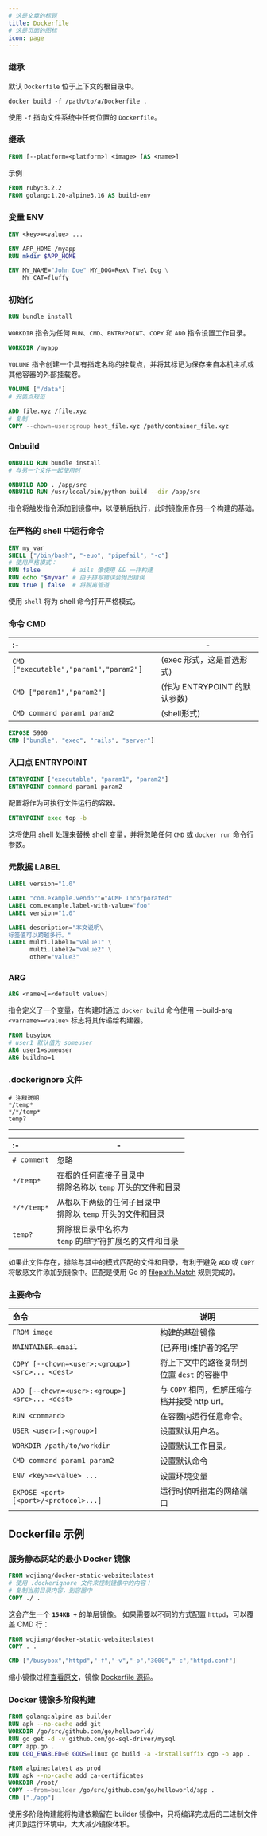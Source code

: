 ```yaml
---
# 这是文章的标题
title: Dockerfile
# 这是页面的图标
icon: page
---
```

### 继承

默认 `Dockerfile` 位于上下文的根目录中。

```shell
docker build -f /path/to/a/Dockerfile .
```

使用 `-f` 指向文件系统中任何位置的 `Dockerfile`。

### 继承

```dockerfile
FROM [--platform=<platform>] <image> [AS <name>]
```
<!--rehype:className=wrap-text -->

示例

```dockerfile
FROM ruby:3.2.2
FROM golang:1.20-alpine3.16 AS build-env
```

### 变量 ENV

```dockerfile
ENV <key>=<value> ...
```

```dockerfile
ENV APP_HOME /myapp
RUN mkdir $APP_HOME
```

```dockerfile
ENV MY_NAME="John Doe" MY_DOG=Rex\ The\ Dog \
    MY_CAT=fluffy
```

### 初始化
<!--rehype:wrap-class=row-span-2 -->

```dockerfile
RUN bundle install
```

`WORKDIR` 指令为任何 `RUN`、`CMD`、`ENTRYPOINT`、`COPY` 和 `ADD` 指令设置工作目录。

```dockerfile
WORKDIR /myapp
```

`VOLUME` 指令创建一个具有指定名称的挂载点，并将其标记为保存来自本机主机或其他容器的外部挂载卷。

```dockerfile
VOLUME ["/data"]
# 安装点规范
```

```dockerfile
ADD file.xyz /file.xyz
# 复制
COPY --chown=user:group host_file.xyz /path/container_file.xyz
```
<!--rehype:className=wrap-text -->

### Onbuild

```dockerfile
ONBUILD RUN bundle install
# 与另一个文件一起使用时

ONBUILD ADD . /app/src
ONBUILD RUN /usr/local/bin/python-build --dir /app/src
```
<!--rehype:className=wrap-text -->

指令将触发指令添加到镜像中，以便稍后执行，此时镜像用作另一个构建的基础。

### 在严格的 shell 中运行命令

```dockerfile
ENV my_var
SHELL ["/bin/bash", "-euo", "pipefail", "-c"]
# 使用严格模式：
RUN false         # ails 像使用 && 一样构建
RUN echo "$myvar" # 由于拼写错误会抛出错误
RUN true | false  # 将脱离管道
```
<!--rehype:className=wrap-text -->

使用 `shell` 将为 shell 命令打开严格模式。

### 命令 CMD
<!--rehype:wrap-class=col-span-2-->

:- | -
:- | -
`CMD ["executable","param1","param2"]` | (exec 形式，这是首选形式)
`CMD ["param1","param2"]` | (作为 ENTRYPOINT 的默认参数)
`CMD command param1 param2` | (shell形式)
<!--rehype:class=auto-wrap-->

```dockerfile
EXPOSE 5900
CMD ["bundle", "exec", "rails", "server"]
```

### 入口点 ENTRYPOINT

```dockerfile
ENTRYPOINT ["executable", "param1", "param2"]
ENTRYPOINT command param1 param2
```
<!--rehype:className=wrap-text -->

配置将作为可执行文件运行的容器。

```dockerfile
ENTRYPOINT exec top -b
```

这将使用 shell 处理来替换 shell 变量，并将忽略任何 `CMD` 或 `docker run` 命令行参数。

### 元数据 LABEL

```dockerfile
LABEL version="1.0"
```

```dockerfile
LABEL "com.example.vendor"="ACME Incorporated"
LABEL com.example.label-with-value="foo"
LABEL version="1.0"
```
<!--rehype:className=wrap-text -->

```dockerfile
LABEL description="本文说明\
标签值可以跨越多行。"
LABEL multi.label1="value1" \
      multi.label2="value2" \
      other="value3"
```

### ARG

```dockerfile
ARG <name>[=<default value>]
```

指令定义了一个变量，在构建时通过 `docker build` 命令使用 --build-arg `<varname>=<value>` 标志将其传递给构建器。

```dockerfile
FROM busybox
# user1 默认值为 someuser
ARG user1=someuser
ARG buildno=1
```

### .dockerignore 文件

```ignore
# 注释说明
*/temp*
*/*/temp*
temp?
```

----

:- | -
:- | -
`# comment` | 忽略
`*/temp*` | 在根的任何直接子目录中<br />排除名称以 `temp` 开头的文件和目录
`*/*/temp*` | 从根以下两级的任何子目录中<br />排除以 `temp` 开头的文件和目录
`temp?` | 排除根目录中名称为<br /> `temp` 的单字符扩展名的文件和目录
<!--rehype:class=auto-wrap-->

如果此文件存在，排除与其中的模式匹配的文件和目录，有利于避免 `ADD` 或 `COPY` 将敏感文件添加到镜像中。匹配是使用 Go 的 [filepath.Match](https://golang.org/pkg/path/filepath#Match) 规则完成的。

### 主要命令
<!--rehype:wrap-class=col-span-2 -->

命令 | 说明
:- | -
`FROM image` | 构建的基础镜像
~~`MAINTAINER email`~~ | (已弃用)维护者的名字
`COPY [--chown=<user>:<group>] <src>... <dest>` | 将上下文中的路径复制到位置 `dest` 的容器中
`ADD [--chown=<user>:<group>] <src>... <dest>` | 与 `COPY` 相同，但解压缩存档并接受 http url。
`RUN <command>` | 在容器内运行任意命令。
`USER <user>[:<group>]` | 设置默认用户名。
`WORKDIR /path/to/workdir` | 设置默认工作目录。
`CMD command param1 param2` | 设置默认命令
`ENV <key>=<value> ...` | 设置环境变量
`EXPOSE <port> [<port>/<protocol>...]` | 运行时侦听指定的网络端口
<!--rehype:class=auto-wrap-->

Dockerfile 示例
----
<!--rehype:body-class=cols-2-->

### 服务静态网站的最小 Docker 镜像

```dockerfile
FROM wcjiang/docker-static-website:latest
# 使用 .dockerignore 文件来控制镜像中的内容！
# 复制当前目录内容，到容器中
COPY ./ .
```

这会产生一个 **`154KB +`** 的单层镜像。 如果需要以不同的方式配置 `httpd`，可以覆盖 CMD 行：

```dockerfile
FROM wcjiang/docker-static-website:latest
COPY . .

CMD ["/busybox","httpd","-f","-v","-p","3000","-c","httpd.conf"]
```

缩小镜像过程[查看原文](https://lipanski.com/posts/smallest-docker-image-static-website)，镜像 [Dockerfile 源码](https://github.com/forksss/docker-static-website)。

### Docker 镜像多阶段构建

```dockerfile
FROM golang:alpine as builder
RUN apk --no-cache add git
WORKDIR /go/src/github.com/go/helloworld/
RUN go get -d -v github.com/go-sql-driver/mysql
COPY app.go .
RUN CGO_ENABLED=0 GOOS=linux go build -a -installsuffix cgo -o app .

FROM alpine:latest as prod
RUN apk --no-cache add ca-certificates
WORKDIR /root/
COPY --from=builder /go/src/github.com/go/helloworld/app .
CMD ["./app"]
```
<!--rehype:className=wrap-text -->

使用多阶段构建能将构建依赖留在 builder 镜像中，只将编译完成后的二进制文件拷贝到运行环境中，大大减少镜像体积。